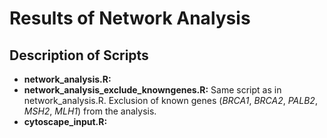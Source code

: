 # Results of Network Analysis

## Description of Scripts
* **network_analysis.R:** 
* **network_analysis_exclude_knowngenes.R:** Same script as in network_analysis.R. Exclusion of known genes (*BRCA1*, *BRCA2*, *PALB2*, *MSH2*, *MLH1*) from the analysis.
* **cytoscape_input.R:** 
